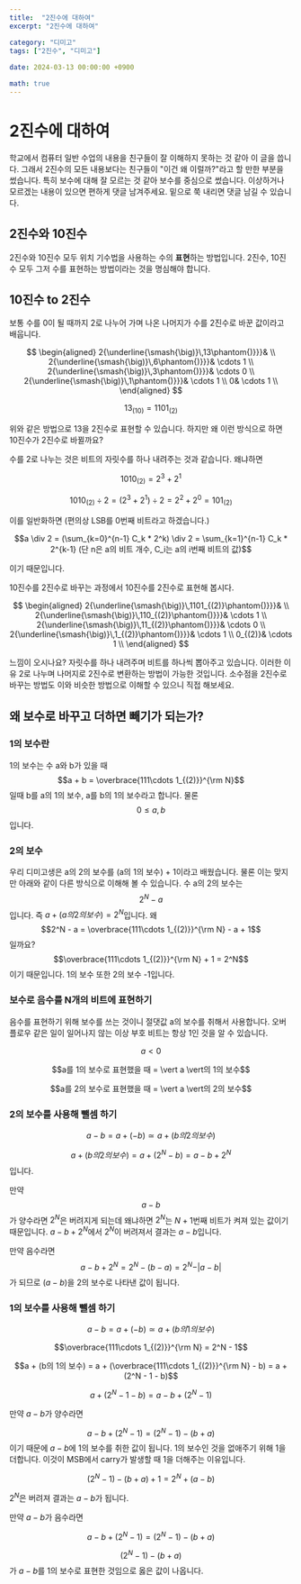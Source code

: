 ```yaml
---
title:  "2진수에 대하여"
excerpt: "2진수에 대하여"

category: "디미고"
tags: ["2진수", "디미고"]
 
date: 2024-03-13 00:00:00 +0900

math: true
---
```


# 2진수에 대하여
학교에서 컴퓨터 일반 수업의 내용을 친구들이 잘 이해하지 못하는 것 같아 이 글을 씁니다. 그래서 2진수의 모든 내용보다는 친구들이 "이건 왜 이럴까?"라고 할 만한 부분을 썼습니다. 특히 보수에 대해 잘 모르는 것 같아 보수를 중심으로 썼습니다. 이상하거나 모르겠는 내용이 있으면 편하게 댓글 남겨주세요. 밑으로 쭉 내리면 댓글 남길 수 있습니다.

## 2진수와 10진수
2진수와 10진수 모두 위치 기수법을 사용하는 수의 **표현**하는 방법입니다. 2진수, 10진수 모두 그저 수를 표현하는 방법이라는 것을 명심해야 합니다.

## 10진수 to 2진수
보통 수를 0이 될 때까지 2로 나누어 가며 나온 나머지가 수를 2진수로 바꾼 값이라고 배웁니다.

$$
\begin{aligned}
2{\underline{\smash{\big)}\,13\phantom{)}}}& \\
2{\underline{\smash{\big)}\,6\phantom{)}}}& \cdots 1 \\
2{\underline{\smash{\big)}\,3\phantom{)}}}& \cdots 0 \\
2{\underline{\smash{\big)}\,1\phantom{)}}}& \cdots 1 \\
0& \cdots 1 \\
\end{aligned}
$$


$$13_{(10)} = 1101_{(2)}$$

위와 같은 방법으로 13을 2진수로 표현할 수 있습니다. 하지만 왜 이런 방식으로 하면 10진수가 2진수로 바뀔까요?

수를 2로 나누는 것은 비트의 자릿수를 하나 내려주는 것과 같습니다. 왜냐하면

$$1010_{(2)} = 2^3 + 2^1$$

$$1010_{(2)} \div 2 = (2^3 + 2^1) \div 2 = 2^2 + 2^0 = 101_{(2)}$$

이를 일반화하면 (편의상 LSB를 0번째 비트라고 하겠습니다.)

$$a \div 2 = (\sum_{k=0}^{n-1} C_k * 2^k) \div 2 = \sum_{k=1}^{n-1} C_k * 2^{k-1} (단 n은 a의 비트 개수, C_i는 a의 i번째 비트의 값)$$

이기 때문입니다.

10진수를 2진수로 바꾸는 과정에서 10진수를 2진수로 표현해 봅시다.

$$
\begin{aligned}
2{\underline{\smash{\big)}\,1101_{(2)}\phantom{)}}}& \\
2{\underline{\smash{\big)}\,110_{(2)}\phantom{)}}}& \cdots 1 \\
2{\underline{\smash{\big)}\,11_{(2)}\phantom{)}}}& \cdots 0 \\
2{\underline{\smash{\big)}\,1_{(2)}\phantom{)}}}& \cdots 1 \\
0_{(2)}& \cdots 1 \\
\end{aligned}
$$

느낌이 오시나요? 자릿수를 하나 내려주며 비트를 하나씩 뽑아주고 있습니다. 이러한 이유 2로 나누며 나머지로 2진수로 변환하는 방법이 가능한 것입니다. 소수점을 2진수로 바꾸는 방법도 이와 비슷한 방법으로 이해할 수 있으니 직접 해보세요.

## 왜 보수로 바꾸고 더하면 빼기가 되는가?
### 1의 보수란
1의 보수는 수 a와 b가 있을 때 $$a + b = \overbrace{111\cdots 1_{(2)}}^{\rm N}$$ 일때 b를 a의 1의 보수, a를 b의 1의 보수라고 합니다. 물론 $$0 \leq a, b$$입니다.

### 2의 보수
우리 디미고생은 a의 2의 보수를 (a의 1의 보수) + 1이라고 배웠습니다. 물론 이는 맞지만 아래와 같이 다른 방식으로 이해해 볼 수 있습니다. 수 a의 2의 보수는 $$2^N - a$$입니다. 즉 $a + (a의 2의 보수) = 2^N$입니다. 왜 $$2^N - a = \overbrace{111\cdots 1_{(2)}}^{\rm N} - a + 1$$일까요? $$\overbrace{111\cdots 1_{(2)}}^{\rm N} + 1 = 2^N$$이기 때문입니다. 1의 보수 또한 2의 보수 -1입니다.

### 보수로 음수를 N개의 비트에 표현하기
음수를 표현하기 위해 보수를 쓰는 것이니 절댓값 a의 보수를 취해서 사용합니다. 오버플로우 같은 일이 일어나지 않는 이상 부호 비트는 항상 1인 것을 알 수 있습니다.

$$a < 0$$

$$a를 1의 보수로 표현했을 때 = \vert a \vert의 1의 보수$$

$$a를 2의 보수로 표현했을 때 = \vert a \vert의 2의 보수$$

### 2의 보수를 사용해 뺄셈 하기
$$a - b = a + (-b) \simeq a + (b의 2의 보수)$$

$$a + (b의 2의 보수) = a + (2^N - b) = a - b + 2^N$$
입니다. 

만약 $$a - b$$가 양수라면 $2^N$은 버려지게 되는데 왜냐하면 $2^N$는 $N+1$번째 비트가 켜져 있는 값이기 때문입니다. $a - b + 2^N$에서 $2^N$이 버려져서 결과는 $a - b$입니다.

만약 음수라면 $$a - b + 2^N = 2^N - (b - a) = 2^N - \vert a - b\vert$$ 가 되므로 $(a - b)$을 2의 보수로 나타낸 값이 됩니다.

### 1의 보수를 사용해 뺄셈 하기
$$a - b = a + (-b) \simeq a + (b의 1의 보수)$$

$$\overbrace{111\cdots 1_{(2)}}^{\rm N} = 2^N - 1$$

$$a + (b의 1의 보수) = a + (\overbrace{111\cdots 1_{(2)}}^{\rm N} - b) = a + (2^N - 1 - b)$$

$$a + (2^N - 1 - b) = a - b + (2^N - 1)$$

만약 $a - b$가 양수라면 

$$a - b + (2^N - 1) = (2^N - 1) - (b + a)$$
이기 때문에 $a - b$에 1의 보수를 취한 값이 됩니다. 1의 보수인 것을 없애주기 위해 1을 더합니다. 이것이 MSB에서 carry가 발생할 때 1을 더해주는 이유입니다.

$$(2^N - 1) - (b + a) + 1 = 2^N + (a - b)$$

$2^N$은 버려져 결과는 $a - b$가 됩니다.

만약 $a - b$가 음수라면

$$a - b + (2^N - 1) = (2^N - 1) - (b + a)$$

$$(2^N - 1) - (b + a)$$가 $a - b$를 1의 보수로 표현한 것임으로 옳은 값이 나옵니다.